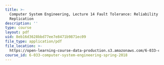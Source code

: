 ```yaml
---
title: >-
  Computer System Engineering, Lecture 14 Fault Tolerance: Reliability via
  Replication
description: ''
type: course
layout: pdf
uid: 8eb16d3628bbd77ee7e8471b9871ec09
file_type: application/pdf
file_location: >-
  https://open-learning-course-data-production.s3.amazonaws.com/6-033-computer-system-engineering-spring-2018/8eb16d3628bbd77ee7e8471b9871ec09_MIT6_033S18lec14.pdf
course_id: 6-033-computer-system-engineering-spring-2018
---
```

